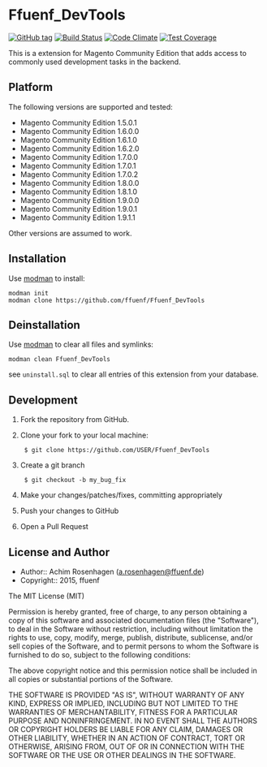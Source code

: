 Ffuenf_DevTools
===============
[![GitHub tag](https://img.shields.io/github/tag/ffuenf/Ffuenf_DevTools.svg)][tag]
[![Build Status](https://img.shields.io/travis/ffuenf/Ffuenf_DevTools.svg)][travis]
[![Code Climate](https://codeclimate.com/github/ffuenf/Ffuenf_DevTools/badges/gpa.svg)][codeclimate_gpa]
[![Test Coverage](https://codeclimate.com/github/ffuenf/Ffuenf_DevTools/badges/coverage.svg)][codeclimate_coverage]

[tag]: https://github.com/ffuenf/Ffuenf_DevTools
[travis]: https://travis-ci.org/ffuenf/Ffuenf_DevTools
[codeclimate_gpa]: https://codeclimate.com/github/ffuenf/Ffuenf_DevTools
[codeclimate_coverage]: https://codeclimate.com/github/ffuenf/Ffuenf_DevTools

This is a extension for Magento Community Edition that adds access to commonly used development tasks in the backend.

Platform
--------

The following versions are supported and tested:

* Magento Community Edition 1.5.0.1
* Magento Community Edition 1.6.0.0
* Magento Community Edition 1.6.1.0
* Magento Community Edition 1.6.2.0
* Magento Community Edition 1.7.0.0
* Magento Community Edition 1.7.0.1
* Magento Community Edition 1.7.0.2
* Magento Community Edition 1.8.0.0
* Magento Community Edition 1.8.1.0
* Magento Community Edition 1.9.0.0
* Magento Community Edition 1.9.0.1
* Magento Community Edition 1.9.1.1

Other versions are assumed to work.

Installation
------------

Use [modman](https://github.com/colinmollenhour/modman) to install:
```
modman init
modman clone https://github.com/ffuenf/Ffuenf_DevTools
```

Deinstallation
--------------

Use [modman](https://github.com/colinmollenhour/modman) to clear all files and symlinks:
```
modman clean Ffuenf_DevTools
```
see `uninstall.sql` to clear all entries of this extension from your database.

Development
-----------
1. Fork the repository from GitHub.
2. Clone your fork to your local machine:

        $ git clone https://github.com/USER/Ffuenf_DevTools

3. Create a git branch

        $ git checkout -b my_bug_fix

4. Make your changes/patches/fixes, committing appropriately
5. Push your changes to GitHub
6. Open a Pull Request

License and Author
------------------

- Author:: Achim Rosenhagen (<a.rosenhagen@ffuenf.de>)
- Copyright:: 2015, ffuenf

The MIT License (MIT)

Permission is hereby granted, free of charge, to any person obtaining a copy
of this software and associated documentation files (the "Software"), to deal
in the Software without restriction, including without limitation the rights
to use, copy, modify, merge, publish, distribute, sublicense, and/or sell
copies of the Software, and to permit persons to whom the Software is
furnished to do so, subject to the following conditions:

The above copyright notice and this permission notice shall be included in all
copies or substantial portions of the Software.

THE SOFTWARE IS PROVIDED "AS IS", WITHOUT WARRANTY OF ANY KIND, EXPRESS OR
IMPLIED, INCLUDING BUT NOT LIMITED TO THE WARRANTIES OF MERCHANTABILITY,
FITNESS FOR A PARTICULAR PURPOSE AND NONINFRINGEMENT. IN NO EVENT SHALL THE
AUTHORS OR COPYRIGHT HOLDERS BE LIABLE FOR ANY CLAIM, DAMAGES OR OTHER
LIABILITY, WHETHER IN AN ACTION OF CONTRACT, TORT OR OTHERWISE, ARISING FROM,
OUT OF OR IN CONNECTION WITH THE SOFTWARE OR THE USE OR OTHER DEALINGS IN THE
SOFTWARE.